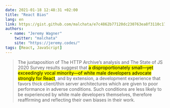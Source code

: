 ```yaml
---
date: 2021-01-18 12:48:31 +02:00
title: "React Bias"
lang: en
link: https://gist.github.com/malchata/e7c4862b77120dc230763ea8f3110c17
authors:
  - name: "Jeremy Wagner"
    twitter: "malchata"
    site: "https://jeremy.codes/"
tags: [React, JavaScript]
---
```


> The juxtaposition of The HTTP Archive’s analysis and The State of JS 2020 Survey results suggest that <mark>a disproportionately small—yet exceedingly vocal minority—of white male developers advocate strongly for React</mark>, and by extension, a development experience that favors thick client/thin server architectures which are given to poor performance in adverse conditions. Such conditions are less likely to be experienced by white male developers themselves, therefore reaffirming and reflecting their own biases in their work.
